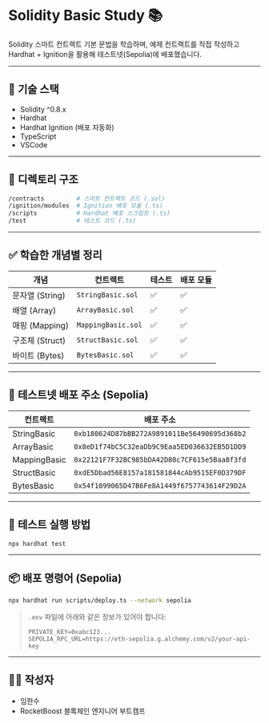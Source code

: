 # Solidity Basic Study 📚

Solidity 스마트 컨트랙트 기본 문법을 학습하며, 예제 컨트랙트를 직접 작성하고 Hardhat + Ignition을 활용해 테스트넷(Sepolia)에 배포했습니다.

---

## 🔧 기술 스택

- Solidity ^0.8.x
- Hardhat
- Hardhat Ignition (배포 자동화)
- TypeScript
- VSCode

---

## 📂 디렉토리 구조

```bash
/contracts         # 스마트 컨트랙트 코드 (.sol)
/ignition/modules  # Ignition 배포 모듈 (.ts)
/scripts           # Hardhat 배포 스크립트 (.ts)
/test              # 테스트 코드 (.ts)
```

---

## ✅ 학습한 개념별 정리

| 개념 | 컨트랙트 | 테스트 | 배포 모듈 |
|------|----------|--------|------------|
| 문자열 (String)  | `StringBasic.sol`  | ✅ | ✅ |
| 배열 (Array)     | `ArrayBasic.sol`   | ✅ | ✅ |
| 매핑 (Mapping)   | `MappingBasic.sol` | ✅ | ✅ |
| 구조체 (Struct)  | `StructBasic.sol`  | ✅ | ✅ |
| 바이트 (Bytes)   | `BytesBasic.sol`   | ✅ | ✅ |

---

## 🚀 테스트넷 배포 주소 (Sepolia)

| 컨트랙트 | 배포 주소 |
|----------|-----------|
| StringBasic  | `0xb180624D87bBB272A9891011Be56490695d368b2` |
| ArrayBasic   | `0x8eD1f74bC5C32eaDb9C9Eaa5ED036632EB5D1DD9` |
| MappingBasic | `0x22121F7F32BC985bDA42D80c7CF615e5Baa8f3fd` |
| StructBasic  | `0xdE5Dbad56E8157a181581844cAb9515EF0D379DF` |
| BytesBasic   | `0x54f1099065D47B6Fe8A1449f6757743614F29D2A` |

---

## 🧪 테스트 실행 방법

```bash
npx hardhat test
```

---

## 📦 배포 명령어 (Sepolia)

```bash
npx hardhat run scripts/deploy.ts --network sepolia
```

> `.env` 파일에 아래와 같은 정보가 있어야 합니다:
>
> ```env
> PRIVATE_KEY=0xabc123...
> SEPOLIA_RPC_URL=https://eth-sepolia.g.alchemy.com/v2/your-api-key
> ```

---

## 👨‍💻 작성자

- 임한수
- RocketBoost 블록체인 엔지니어 부트캠프
